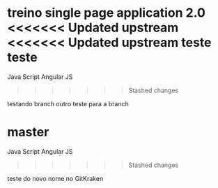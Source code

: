 treino single page application 2.0
<<<<<<< Updated upstream
<<<<<<< Updated upstream
teste
teste
=======
Java Script
Angular JS
>>>>>>> Stashed changes


testando branch
outro teste para a branch

master
=======
Java Script
Angular JS
>>>>>>> Stashed changes

teste do novo nome no GitKraken
